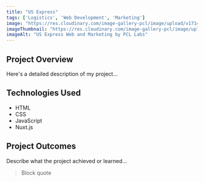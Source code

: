 ```yaml
---
title: "US Express"
tags: ['Logistics', 'Web Development', 'Marketing']
image: "https://res.cloudinary.com/image-gallery-pcl/image/upload/v1714789947/Blawby/UX_Xpress_Featured_bml99w.webp"
imageThumbnail: "https://res.cloudinary.com/image-gallery-pcl/image/upload/v1714791182/Blawby/US_Xpress_qfenwg.webp"
imageAlt: "US Express Web and Marketing by PCL Labs"
---
```


## Project Overview

Here's a detailed description of my project...

## Technologies Used

- HTML
- CSS
- JavaScript
- Nuxt.js

## Project Outcomes

Describe what the project achieved or learned...

> Block quote